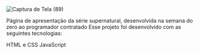 ![Captura de Tela (89)](https://user-images.githubusercontent.com/103526536/215558041-3cfeaee1-c8a8-4d6e-bf63-cb34fb780090.png)

Página de apresentação da série supernatural, desenvolvida na semana do zero ao programador contratado 
Esse projeto foi desenvolvido com as seguintes tecnologias:

HTML e CSS
JavaScript
